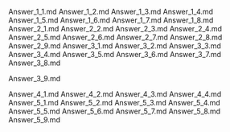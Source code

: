 Answer_1_1.md
Answer_1_2.md
Answer_1_3.md
Answer_1_4.md
Answer_1_5.md
Answer_1_6.md
Answer_1_7.md
Answer_1_8.md
Answer_2_1.md
Answer_2_2.md
Answer_2_3.md
Answer_2_4.md
Answer_2_5.md
Answer_2_6.md
Answer_2_7.md
Answer_2_8.md
Answer_2_9.md
Answer_3_1.md
Answer_3_2.md
Answer_3_3.md
Answer_3_4.md
Answer_3_5.md
Answer_3_6.md
Answer_3_7.md
Answer_3_8.md

Answer_3_9.md

Answer_4_1.md
Answer_4_2.md
Answer_4_3.md
Answer_4_4.md
Answer_5_1.md
Answer_5_2.md
Answer_5_3.md
Answer_5_4.md
Answer_5_5.md
Answer_5_6.md
Answer_5_7.md
Answer_5_8.md
Answer_5_9.md